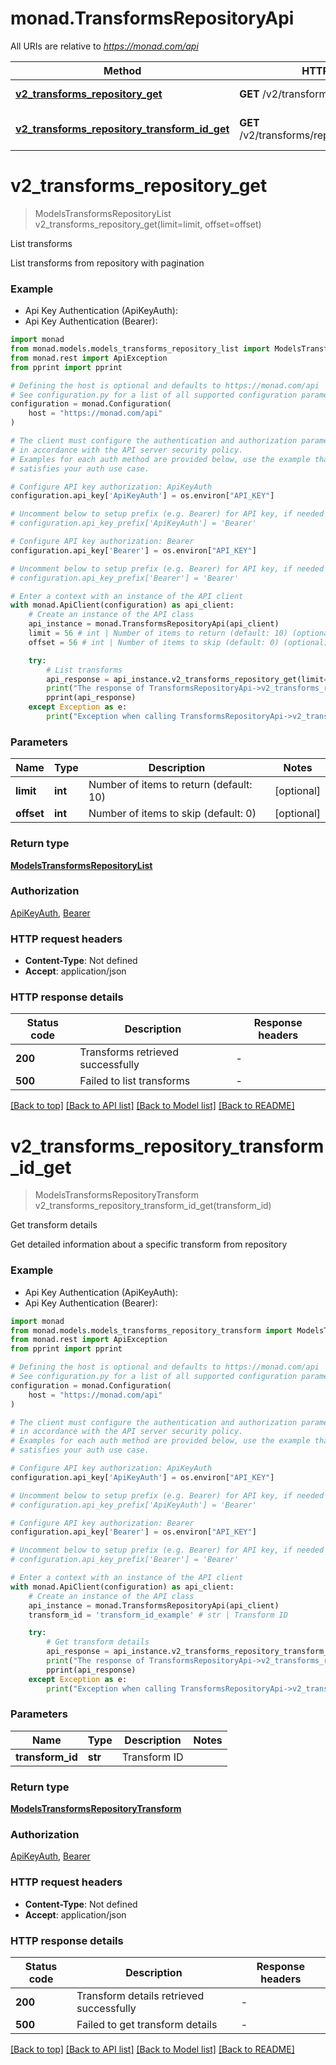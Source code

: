 # monad.TransformsRepositoryApi

All URIs are relative to *https://monad.com/api*

Method | HTTP request | Description
------------- | ------------- | -------------
[**v2_transforms_repository_get**](TransformsRepositoryApi.md#v2_transforms_repository_get) | **GET** /v2/transforms/repository | List transforms
[**v2_transforms_repository_transform_id_get**](TransformsRepositoryApi.md#v2_transforms_repository_transform_id_get) | **GET** /v2/transforms/repository/{transform_id} | Get transform details


# **v2_transforms_repository_get**
> ModelsTransformsRepositoryList v2_transforms_repository_get(limit=limit, offset=offset)

List transforms

List transforms from repository with pagination

### Example

* Api Key Authentication (ApiKeyAuth):
* Api Key Authentication (Bearer):

```python
import monad
from monad.models.models_transforms_repository_list import ModelsTransformsRepositoryList
from monad.rest import ApiException
from pprint import pprint

# Defining the host is optional and defaults to https://monad.com/api
# See configuration.py for a list of all supported configuration parameters.
configuration = monad.Configuration(
    host = "https://monad.com/api"
)

# The client must configure the authentication and authorization parameters
# in accordance with the API server security policy.
# Examples for each auth method are provided below, use the example that
# satisfies your auth use case.

# Configure API key authorization: ApiKeyAuth
configuration.api_key['ApiKeyAuth'] = os.environ["API_KEY"]

# Uncomment below to setup prefix (e.g. Bearer) for API key, if needed
# configuration.api_key_prefix['ApiKeyAuth'] = 'Bearer'

# Configure API key authorization: Bearer
configuration.api_key['Bearer'] = os.environ["API_KEY"]

# Uncomment below to setup prefix (e.g. Bearer) for API key, if needed
# configuration.api_key_prefix['Bearer'] = 'Bearer'

# Enter a context with an instance of the API client
with monad.ApiClient(configuration) as api_client:
    # Create an instance of the API class
    api_instance = monad.TransformsRepositoryApi(api_client)
    limit = 56 # int | Number of items to return (default: 10) (optional)
    offset = 56 # int | Number of items to skip (default: 0) (optional)

    try:
        # List transforms
        api_response = api_instance.v2_transforms_repository_get(limit=limit, offset=offset)
        print("The response of TransformsRepositoryApi->v2_transforms_repository_get:\n")
        pprint(api_response)
    except Exception as e:
        print("Exception when calling TransformsRepositoryApi->v2_transforms_repository_get: %s\n" % e)
```



### Parameters


Name | Type | Description  | Notes
------------- | ------------- | ------------- | -------------
 **limit** | **int**| Number of items to return (default: 10) | [optional] 
 **offset** | **int**| Number of items to skip (default: 0) | [optional] 

### Return type

[**ModelsTransformsRepositoryList**](ModelsTransformsRepositoryList.md)

### Authorization

[ApiKeyAuth](../README.md#ApiKeyAuth), [Bearer](../README.md#Bearer)

### HTTP request headers

 - **Content-Type**: Not defined
 - **Accept**: application/json

### HTTP response details

| Status code | Description | Response headers |
|-------------|-------------|------------------|
**200** | Transforms retrieved successfully |  -  |
**500** | Failed to list transforms |  -  |

[[Back to top]](#) [[Back to API list]](../README.md#documentation-for-api-endpoints) [[Back to Model list]](../README.md#documentation-for-models) [[Back to README]](../README.md)

# **v2_transforms_repository_transform_id_get**
> ModelsTransformsRepositoryTransform v2_transforms_repository_transform_id_get(transform_id)

Get transform details

Get detailed information about a specific transform from repository

### Example

* Api Key Authentication (ApiKeyAuth):
* Api Key Authentication (Bearer):

```python
import monad
from monad.models.models_transforms_repository_transform import ModelsTransformsRepositoryTransform
from monad.rest import ApiException
from pprint import pprint

# Defining the host is optional and defaults to https://monad.com/api
# See configuration.py for a list of all supported configuration parameters.
configuration = monad.Configuration(
    host = "https://monad.com/api"
)

# The client must configure the authentication and authorization parameters
# in accordance with the API server security policy.
# Examples for each auth method are provided below, use the example that
# satisfies your auth use case.

# Configure API key authorization: ApiKeyAuth
configuration.api_key['ApiKeyAuth'] = os.environ["API_KEY"]

# Uncomment below to setup prefix (e.g. Bearer) for API key, if needed
# configuration.api_key_prefix['ApiKeyAuth'] = 'Bearer'

# Configure API key authorization: Bearer
configuration.api_key['Bearer'] = os.environ["API_KEY"]

# Uncomment below to setup prefix (e.g. Bearer) for API key, if needed
# configuration.api_key_prefix['Bearer'] = 'Bearer'

# Enter a context with an instance of the API client
with monad.ApiClient(configuration) as api_client:
    # Create an instance of the API class
    api_instance = monad.TransformsRepositoryApi(api_client)
    transform_id = 'transform_id_example' # str | Transform ID

    try:
        # Get transform details
        api_response = api_instance.v2_transforms_repository_transform_id_get(transform_id)
        print("The response of TransformsRepositoryApi->v2_transforms_repository_transform_id_get:\n")
        pprint(api_response)
    except Exception as e:
        print("Exception when calling TransformsRepositoryApi->v2_transforms_repository_transform_id_get: %s\n" % e)
```



### Parameters


Name | Type | Description  | Notes
------------- | ------------- | ------------- | -------------
 **transform_id** | **str**| Transform ID | 

### Return type

[**ModelsTransformsRepositoryTransform**](ModelsTransformsRepositoryTransform.md)

### Authorization

[ApiKeyAuth](../README.md#ApiKeyAuth), [Bearer](../README.md#Bearer)

### HTTP request headers

 - **Content-Type**: Not defined
 - **Accept**: application/json

### HTTP response details

| Status code | Description | Response headers |
|-------------|-------------|------------------|
**200** | Transform details retrieved successfully |  -  |
**500** | Failed to get transform details |  -  |

[[Back to top]](#) [[Back to API list]](../README.md#documentation-for-api-endpoints) [[Back to Model list]](../README.md#documentation-for-models) [[Back to README]](../README.md)

